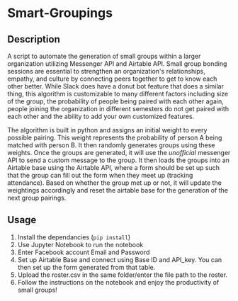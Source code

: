 # Smart-Groupings

## Description
A script to automate the generation of small groups within a larger organization utilizing Messenger API and Airtable API. Small group bonding sessions are essential to strengthen an organization's relationships, empathy, and culture by connecting peers together to get to know each other better. While Slack does have a donut bot feature that does a similar thing, this algorithm is customizable to many different factors including size of the group, the probability of people being paired with each other again, people joining the organization in different semesters do not get paired with each other and the ability to add your own customized features. 

The algorithm is built in python and assigns an initial weight to every possible pairing. This weight represents the probability of person A being matched with person B. It then randomly generates groups using these weights. Once the groups are generated, it will use the *unofficial* messenger API to send a custom message to the group. It then loads the groups into an Airtable base using the Airtable API, where a form should be set up such that the group can fill out the form when they meet up (tracking attendance). Based on whether the group met up or not, it will update the weightings accordingly and reset the airtable base for the generation of the next group pairings. 

## Usage
1. Install the dependancies (`pip install`)
2. Use Jupyter Notebook to run the notebook
3. Enter Facebook account Email and Password 
4. Set up Airtable Base and connect using Base ID and API_key. You can then set up the form generated from that table.
5. Upload the roster.csv in the same folder/enter the file path to the roster.
6. Follow the instructions on the notebook and enjoy the productivity of small groups!

